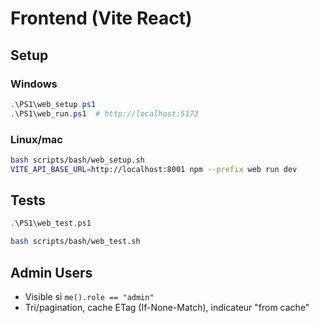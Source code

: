 Frontend (Vite React)
=====================

## Setup

### Windows

```powershell
.\PS1\web_setup.ps1
.\PS1\web_run.ps1  # http://localhost:5173
```

### Linux/mac

```bash
bash scripts/bash/web_setup.sh
VITE_API_BASE_URL=http://localhost:8001 npm --prefix web run dev
```

## Tests

```powershell
.\PS1\web_test.ps1
```

```bash
bash scripts/bash/web_test.sh
```

## Admin Users

- Visible si `me().role == "admin"`
- Tri/pagination, cache ETag (If-None-Match), indicateur "from cache"

